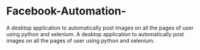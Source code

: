 # Facebook-Automation-
A desktop application to automatically post images on all the pages of user using python and selenium.
A desktop application to automatically post images on all the pages of user using python and selenium.
